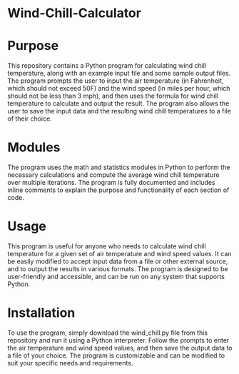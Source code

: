 # Wind-Chill-Calculator
# Purpose
This repository contains a Python program for calculating wind chill temperature, along with an example input file and some sample output files. The program prompts the user to input the air temperature (in Fahrenheit, which should not exceed 50F) and the wind speed (in miles per hour, which should not be less than 3 mph), and then uses the formula for wind chill temperature to calculate and output the result. The program also allows the user to save the input data and the resulting wind chill temperatures to a file of their choice.
# Modules
The program uses the math and statistics modules in Python to perform the necessary calculations and compute the average wind chill temperature over multiple iterations. The program is fully documented and includes inline comments to explain the purpose and functionality of each section of code.
# Usage
This program is useful for anyone who needs to calculate wind chill temperature for a given set of air temperature and wind speed values. It can be easily modified to accept input data from a file or other external source, and to output the results in various formats. The program is designed to be user-friendly and accessible, and can be run on any system that supports Python.
# Installation
To use the program, simply download the wind_chill.py file from this repository and run it using a Python interpreter. Follow the prompts to enter the air temperature and wind speed values, and then save the output data to a file of your choice. The program is customizable and can be modified to suit your specific needs and requirements.
